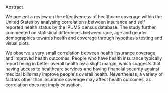 Abstract

We present a review on the effectiveness of healthcare coverage within the United States by analysing correlations between insurance and self reported health status by the IPUMS census database. The study further commented on statistical differences between race, age and gender demographics towards health and coverage through hypothesis testing and visual plots.

We observe a very small correlation between health insurance coverage and improved health outcomes. People who have health insurance typically report being in better overall health by a slight margin, which suggests that having access to healthcare services and having financial security against medical bills may improve people's overall health. Nevertheless, a variety of factors other than insurance coverage may affect health outcomes, as correlation does not imply causation.
